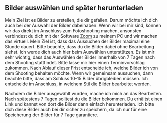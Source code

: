 ## Bilder auswählen und später herunterladen

Mein Ziel ist es Bilder zu erstellen, die dir gefallen. Darum möchte ich dich auch bei der Auswahl der Bilder
dabeihaben. Wenn wir bei mir sind, können wir das direkt im Anschluss zum Fotoshooting machen, ansonsten verbindest du
dich mit der Software [Zoom](https://zoom.us/) zu meinem PC und wir machen das virtuell. Mein Ziel ist, dass das
Aussuchen der Bilder maximal eine Stunde dauert. Bitte beachte, dass du die Bilder dabei ohne Bearbeitung siehst. Ich
werde dich auch hier beim Auswählen unterstützen. Es ist mir sehr wichtig, dass das Auswählen der Bilder innerhalb von 7
Tagen nach dem Shooting stattfindet. Bitte lasse mir hier einen Terminvorschlag zukommen. Nach Ablauf dieser Frist
entscheide ich, welche Bilder ich von dem Shooting behalten möchte. Wenn wir gemeinsam aussuchen, dann beachte bitte,
dass am Schluss 10-15 Bilder übrigbleiben müssen. Ich entscheide im Anschluss, in welchem Stil die Bilder bearbeitet
werden.

Nachdem die Bilder ausgewählt wurden, mache ich mich an das Bearbeiten. Nach spätestens 7 Tagen solltest du die Bilder
bekommen. Du erhältst einen Link und kannst von dort die Bilder dann einfach herunterladen. Ich bitte dich diese Bilder
auch bei dir sicher zu speichern, da ich nur für eine Speicherung der Bilder für 7 Tage garantiere.